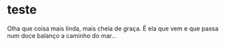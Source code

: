 # teste

Olha que coisa mais linda, mais cheia de graça. É ela que vem e que passa num doce balanço a caminho do mar...